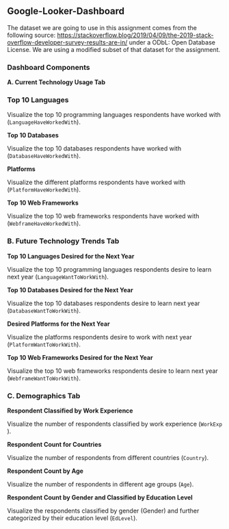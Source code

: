 ## Google-Looker-Dashboard

The dataset we are going to use in this assignment comes from the following source: https://stackoverflow.blog/2019/04/09/the-2019-stack-overflow-developer-survey-results-are-in/ under a ODbL: Open Database License.
We are using a modified subset of that dataset for the assignment.

### Dashboard Components
**A. Current Technology Usage Tab**
### Top 10 Languages

Visualize the top 10 programming languages respondents have worked with (`LanguageHaveWorkedWith`).

**Top 10 Databases**

Visualize the top 10 databases respondents have worked with (`DatabaseHaveWorkedWith`).

**Platforms**

Visualize the different platforms respondents have worked with (`PlatformHaveWorkedWith`).

**Top 10 Web Frameworks**

Visualize the top 10 web frameworks respondents have worked with (`WebframeHaveWorkedWith`).

### B. Future Technology Trends Tab
**Top 10 Languages Desired for the Next Year**

Visualize the top 10 programming languages respondents desire to learn next year (`LanguageWantToWorkWith`).

**Top 10 Databases Desired for the Next Year**

Visualize the top 10 databases respondents desire to learn next year (`DatabaseWantToWorkWith`).

**Desired Platforms for the Next Year**

Visualize the platforms respondents desire to work with next year (`PlatformWantToWorkWith`).

**Top 10 Web Frameworks Desired for the Next Year**

Visualize the top 10 web frameworks respondents desire to learn next year (`WebframeWantToWorkWith`).

### C. Demographics Tab
**Respondent Classified by  Work Experience**  

Visualize the number of respondents classified by work experience (` WorkExp  `).

**Respondent Count for Countries**

Visualize the number of respondents from different countries (`Country`).

**Respondent Count by Age**

Visualize the number of respondents in different age groups (`Age`).

**Respondent Count by Gender and Classified by Education Level**

Visualize the respondents classified by gender (Gender) and further categorized by their education level (`EdLevel`).
